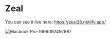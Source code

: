# Zeal
You can see it live here:
https://zeal28.netlify.app/

![Macbook Pro-1696092497887](https://github.com/Alexandra2888/Zeal/assets/76844097/3fbc7207-ecd5-4124-8248-f19aecc7316f)
